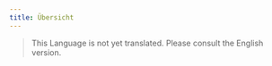 ```yaml
---
title: Übersicht
---
```


> This Language is not yet translated. Please consult the English version.
